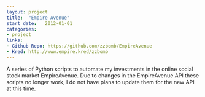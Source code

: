 ```yaml
---
layout: project
title:  "Empire Avenue"
start_date:   2012-01-01
categories:
- project
links:
- Github Repo: https://github.com/zzbomb/EmpireAvenue
- Kred: http://www.empire.kred/zzbomb
---
```


A series of Python scripts to automate my investments in the online social stock market EmpireAvenue. Due to changes in the EmpireAvenue API these scripts no longer work, I do not have plans to update them for the new API at this time.
